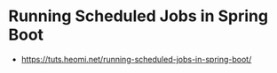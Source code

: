 # Running Scheduled Jobs in Spring Boot
* https://tuts.heomi.net/running-scheduled-jobs-in-spring-boot/


